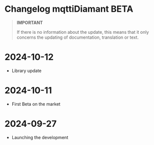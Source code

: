 # Changelog mqttiDiamant BETA

>**IMPORTANT**
>
>If there is no information about the update, this means that it only concerns the updating of documentation, translation or text.

# 2024-10-12
- Library update

# 2024-10-11
- First Beta on the market

# 2024-09-27
- Launching the development